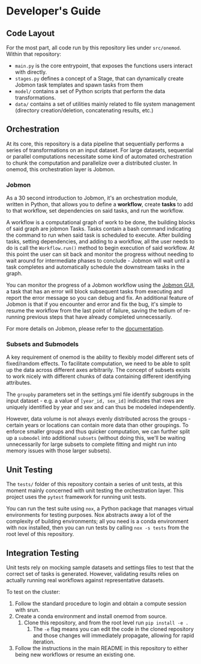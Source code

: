 # Developer's Guide

## Code Layout

For the most part, all code run by this repository lies under `src/onemod`. Within that repository:
- `main.py` is the core entrypoint, that exposes the functions users interact with directly. 
- `stages.py` defines a concept of a Stage, that can dynamically create Jobmon task templates and spawn tasks from them
- `model/` contains a set of Python scripts that perform the data transformations. 
- `data/` contains a set of utilities mainly related to file system management (directory creation/deletion, concatenating results, etc.)

## Orchestration

At its core, this repository is a data pipeline that sequentially performs a series of transformations on an input dataset.
For large datasets, sequential or parallel computations necessitate some kind of automated orchestration to chunk the 
computation and parallelize over a distributed cluster. In onemod, this orchestration layer is Jobmon. 

### Jobmon

As a 30 second introduction to Jobmon, it's an orchestration module, written in Python, that allows you to define a 
**workflow**, create **tasks** to add to that workflow, set dependencies on said tasks, and run the workflow. 

A workflow is a computational graph of work to be done, the building blocks of said graph are jobmon Tasks. Tasks contain
a bash command indicating the command to run when said task is scheduled to execute. After building tasks, setting dependencies, 
and adding to a workflow, all the user needs to do is call the `Workflow.run()` method to begin execution of said workflow. 
At this point the user can sit back and monitor the progress without needing to wait around for intermediate phases to conclude - 
Jobmon will wait until a task completes and automatically schedule the downstream tasks in the graph. 

You can monitor the progress of a Jobmon workflow using the [Jobmon GUI](https://jobmon-gui.scicomp.ihme.washington.edu/), 
a task that has an error will block subsequent tasks from executing and report the error message so you can debug and fix. 
An additional feature of Jobmon is that if you encounter and error and fix the bug, it's simple to resume the workflow
from the last point of failure, saving the tedium of re-running previous steps that have already completed unnecessarily.

For more details on Jobmon, please refer to the [documentation](https://scicomp-docs.ihme.washington.edu/jobmon/current/).

### Subsets and Submodels

A key requirement of onemod is the ability to flexibly model different sets of fixed/random effects. To facilitate computation, 
we need to be able to split up the data across different axes arbitrarily. The concept of subsets exists to work nicely with different
chunks of data containing different identifying attributes. 

The `groupby` parameters set in the settings.yml file identify subgroups in the input dataset - e.g. a value of 
`[year_id, sex_id]` indicates that rows are uniquely identified by year and sex and can thus be modeled independently. 

However, data volume is not always evenly distributed across the groups - certain years or locations can contain more data
than other groupings. To enforce smaller groups and thus quicker computation, we can further split up a `submodel` into 
additional `subsets` (without doing this, we'll be waiting unnecessarily for large subsets to complete fitting and might
run into memory issues with those larger subsets). 

## Unit Testing

The `tests/` folder of this repository contain a series of unit tests, at this moment mainly concerned with unit testing
the orchestration layer. This project uses the `pytest` framework for running unit tests. 

You can run the test suite using `nox`, a Python package that manages virtual environments for testing purposes. Nox 
abstracts away a lot of the complexity of building environments; all you need is a conda environment with nox installed,
then you can run tests by calling `nox -s tests` from the root level of this repository. 


## Integration Testing

Unit tests rely on mocking sample datasets and settings files to test that the correct set of tasks is generated. However,
validating results relies on actually running real workflows against representative datasets. 

To test on the cluster:
1. Follow the standard procedure to login and obtain a compute session with srun. 
2. Create a conda environment and install onemod from source. 
   1. Clone this repository, and from the root level run `pip install -e .`
      1. The `-e` flag means you can edit the code in the cloned repository and those changes will immediately propagate, allowing for rapid iteration.
3. Follow the instructions in the main README in this repository to either being new workflows or resume an existing one. 



